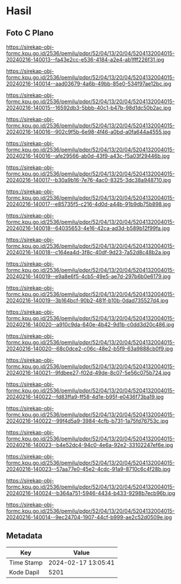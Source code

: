 # Hasil

## Foto C Plano

https://sirekap-obj-formc.kpu.go.id/2536/pemilu/pdpr/52/04/13/20/04/5204132004015-20240216-140013--fa43e2cc-e536-4184-a2e4-ab1fff226f31.jpg

https://sirekap-obj-formc.kpu.go.id/2536/pemilu/pdpr/52/04/13/20/04/5204132004015-20240216-140014--aad03679-4a6b-49bb-85e0-534f97ae12bc.jpg

https://sirekap-obj-formc.kpu.go.id/2536/pemilu/pdpr/52/04/13/20/04/5204132004015-20240216-140015--16592db3-5bbb-40c1-b47b-98d1dc50b2ac.jpg

https://sirekap-obj-formc.kpu.go.id/2536/pemilu/pdpr/52/04/13/20/04/5204132004015-20240216-140016--902c9f5b-6e98-4f46-a0bd-a0fa644a4555.jpg

https://sirekap-obj-formc.kpu.go.id/2536/pemilu/pdpr/52/04/13/20/04/5204132004015-20240216-140016--afe29566-ab0d-43f9-a43c-f5a03f29446b.jpg

https://sirekap-obj-formc.kpu.go.id/2536/pemilu/pdpr/52/04/13/20/04/5204132004015-20240216-140017--b30a9b16-7e76-4ac0-8325-3dc38a948710.jpg

https://sirekap-obj-formc.kpu.go.id/2536/pemilu/pdpr/52/04/13/20/04/5204132004015-20240216-140017--e85735f5-c216-4d0d-a44b-91b9db75b898.jpg

https://sirekap-obj-formc.kpu.go.id/2536/pemilu/pdpr/52/04/13/20/04/5204132004015-20240216-140018--64035653-4e16-42ca-ad3d-b589b12f99fa.jpg

https://sirekap-obj-formc.kpu.go.id/2536/pemilu/pdpr/52/04/13/20/04/5204132004015-20240216-140018--c164ea4d-3f8c-40df-9d23-7a52d8c48b2a.jpg

https://sirekap-obj-formc.kpu.go.id/2536/pemilu/pdpr/52/04/13/20/04/5204132004015-20240216-140019--e9a8e6f5-4cb5-49e5-ae7d-297b6b0e6179.jpg

https://sirekap-obj-formc.kpu.go.id/2536/pemilu/pdpr/52/04/13/20/04/5204132004015-20240216-140019--3b164bcf-90b2-481f-b10b-0dad735527d4.jpg

https://sirekap-obj-formc.kpu.go.id/2536/pemilu/pdpr/52/04/13/20/04/5204132004015-20240216-140020--a910c9da-640e-4b42-9d1b-c0dd3d20c486.jpg

https://sirekap-obj-formc.kpu.go.id/2536/pemilu/pdpr/52/04/13/20/04/5204132004015-20240216-140020--68c0dce2-c06c-48e2-b5f9-63a9888cb0f9.jpg

https://sirekap-obj-formc.kpu.go.id/2536/pemilu/pdpr/52/04/13/20/04/5204132004015-20240216-140021--9fdbee27-f02d-49de-8c07-5e56c075b724.jpg

https://sirekap-obj-formc.kpu.go.id/2536/pemilu/pdpr/52/04/13/20/04/5204132004015-20240216-140022--fd83ffa9-ff58-4d1e-b95f-e0436f73ba19.jpg

https://sirekap-obj-formc.kpu.go.id/2536/pemilu/pdpr/52/04/13/20/04/5204132004015-20240216-140022--99f4d5a9-3984-4cfb-b731-1a75fd76753c.jpg

https://sirekap-obj-formc.kpu.go.id/2536/pemilu/pdpr/52/04/13/20/04/5204132004015-20240216-140023--b4e52dc4-94c0-4e6a-92e2-33102247ef6e.jpg

https://sirekap-obj-formc.kpu.go.id/2536/pemilu/pdpr/52/04/13/20/04/5204132004015-20240216-140023--57aa77e0-45e2-4cdc-91a9-8710c6c4f28b.jpg

https://sirekap-obj-formc.kpu.go.id/2536/pemilu/pdpr/52/04/13/20/04/5204132004015-20240216-140024--b364a751-5946-4434-b433-9298b7ecb96b.jpg

https://sirekap-obj-formc.kpu.go.id/2536/pemilu/pdpr/52/04/13/20/04/5204132004015-20240216-140014--9ec24704-1907-44cf-b999-ae2c52d0509e.jpg


## Metadata

| Key        | Value               |
| ---------- | ------------------- |
| Time Stamp | 2024-02-17 13:05:41 |
| Kode Dapil | 5201                |




